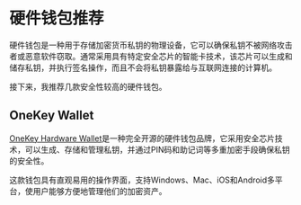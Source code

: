 # 硬件钱包推荐

硬件钱包是一种用于存储加密货币私钥的物理设备，它可以确保私钥不被网络攻击者或恶意软件窃取。通常采用具有特定安全芯片的智能卡技术，该芯片可以生成和储存私钥，并执行签名操作，而且不会将私钥暴露给与互联网连接的计算机。

接下来，我推荐几款安全性较高的硬件钱包。

## OneKey Wallet

[OneKey Hardware Wallet](https://blockwander.com/onekey-review/)是一种完全开源的硬件钱包品牌，它采用安全芯片技术，可以生成、存储和管理私钥，并通过PIN码和助记词等多重加密手段确保私钥的安全性。

这款钱包具有直观易用的操作界面，支持Windows、Mac、iOS和Android多平台，使用户能够方便地管理他们的加密资产。
